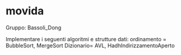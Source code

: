 # movida

Gruppo: Bassoli_Dong

Implementare i seguenti algoritmi e strutture dati:
ordinamento = BubbleSort, MergeSort
Dizionario= AVL, HadhIndirizzamentoAperto
